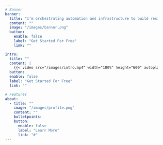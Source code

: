 ```yaml
---
# Banner
banner:
  title: "I’m orchestrating automation and infrastructure to build resilient, scalable platforms as a DevOps and Platform Engineer."
  content: ""
  image: "/images/banner.png"
  button:
    enable: false
    label: "Get Started For Free"
    link: ""

intro:
  title: ""
  content: |
    {{< video src="/images/intro.mp4" width="100%" height="600" autoplay="true" loop="true" muted="true" playsinline="true" class="rounded-none" >}}
  button:
  enable: false
  label: "Get Started For Free"
  link: ""

# Features
about:
  - title: ""
    image: "/images/profile.png"
    content: ""
    bulletpoints:
    button:
      enable: false
      label: "Learn More"
      link: "#"
---
```

